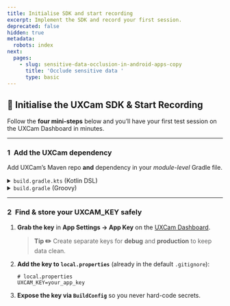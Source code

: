 ```yaml
---
title: Initialise SDK and start recording
excerpt: Implement the SDK and record your first session.
deprecated: false
hidden: true
metadata:
  robots: index
next:
  pages:
    - slug: sensitive-data-occlusion-in-android-apps-copy
      title: 'Occlude sensitive data '
      type: basic
---
```

## 🚀 Initialise the UXCam SDK & Start Recording

Follow the **four mini-steps** below and you’ll have your first test session on the UXCam Dashboard in minutes.

---

### 1 Add the UXCam dependency

Add UXCam’s Maven repo **and** dependency in your *module-level* Gradle file.

<details>
<summary><code>build.gradle.kts</code> (Kotlin DSL)</summary>

```kotlin
repositories {
    maven { url = uri("https://sdk.uxcam.com/android/") }
}

dependencies {
    implementation("com.uxcam:uxcam:3.+")
}
````

</details>

<details>
<summary><code>build.gradle</code> (Groovy)</summary>

```groovy
repositories {
    maven { url 'https://sdk.uxcam.com/android/' }
}

dependencies {
    implementation 'com.uxcam:uxcam:3.+'
}
```

</details>

---

### 2 Find & store your **UXCAM\_KEY** safely

1. **Grab the key** in **App Settings → App Key** on the [UXCam Dashboard](https://app.uxcam.com).

   > **Tip ✏️**  Create separate keys for **debug** and **production** to keep data clean.

2. **Add the key to `local.properties`** (already in the default `.gitignore`):

   ```properties
   # local.properties
   UXCAM_KEY=your_app_key
   ```

3. **Expose the key via `BuildConfig`** so you never hard-code secrets.

   <details>
   <summary>Kotlin DSL</summary>

   ```kotlin
   // app/build.gradle.kts
   val uxcamKey: String = project.findProperty("UXCAM_KEY") as? String ?: ""

   android {
       defaultConfig {
           buildConfigField("String", "UXCAM_KEY", "\"$uxcamKey\"")
       }
   }
   ```

   </details>

   <details>
   <summary>Groovy DSL</summary>

   ```groovy
   // app/build.gradle
   def uxcamKey = project.findProperty("UXCAM_KEY") ?: ""

   android {
       defaultConfig {
           buildConfigField "String", "UXCAM_KEY", "\"${uxcamKey}\""
       }
   }
   ```

   </details>

---

### 3 Configure **and** initialise the SDK

#### 3.1 Pick the right spot

> **Rule of thumb:** *Start the SDK **once**, at the earliest `Context` that lives for the whole app.*

| **If you …**                                 | **Call `UXCam.startWithConfiguration()` in …**                   | **Why this spot?**                                                              |
| -------------------------------------------- | ---------------------------------------------------------------- | ------------------------------------------------------------------------------- |
| Have (or can add) an **`Application` class** | `MyApp : Application → onCreate()`                               | Earliest lifecycle hook → captures the first screen & crashes. *(Recommended.)* |
| Don’t have an `Application` class            | **Launcher `Activity` → onCreate()** **before** `setContentView` | Still early enough for the first screen; zero extra classes.                    |
| Use **single-Activity / Jetpack Compose**    | Either of the above **or** the first `@Composable` rendered      | Compose is launched from the activity’s `onCreate()`.                           |
| Rely on **MultiDex**                         | `Application.onCreate()` **after** `MultiDex.install(this)`      | Ensures secondary DEX files are loaded before UXCam.                            |

❌ **Never** call it from multiple places—this triggers “SDK already started” warnings and may break uploads.

#### 3.2 Sample Kotlin setup (inside `Application`)

```kotlin
// app/src/main/java/com/example/MyApp.kt
package com.example

import android.app.Application
import com.uxcam.UXCam
import com.uxcam.datamodel.UXConfig

class MyApp : Application() {

    override fun onCreate() {
        super.onCreate()

        val config = UXConfig.Builder(BuildConfig.UXCAM_KEY)
            .enableAutomaticScreenNameTagging(true)   // remove if you tag screens manually
            .apply {
                // Verbose integration logs only in debug builds
                if (BuildConfig.DEBUG) enableIntegrationLogging(true)
            }
            .build()

        UXCam.startWithConfiguration(config)
    }
}
```

Add the class reference to **`AndroidManifest.xml`** (skip if already present):

```xml
<application
    android:name=".MyApp"
    … >
```

#### 3.3 Java fallback (launcher `Activity`)

```java
public class MainActivity extends AppCompatActivity {

    @Override protected void onCreate(Bundle savedInstanceState) {
        super.onCreate(savedInstanceState);

        UXConfig config = new UXConfig.Builder(BuildConfig.UXCAM_KEY).build();

        // Must be *before* setContentView
        UXCam.startWithConfiguration(config);

        setContentView(R.layout.activity_main);
    }
}
```

---

### 4 Verify the integration

1. **Run the app** on a device/emulator, explore it for \~20 s and open **Logcat** (filter by `uxcam`).
   You should see:

   * `Verification successful`
   * `Session recording started`
2. **Background the app** (don’t terminate the process).
   You should see upload logs:

   * `Session upload started` / `Video upload started`
   * `Session upload successful` / `Video upload successful`
3. Within **1–2 minutes** the recording appears on your [UXCam Dashboard](https://app.uxcam.com). 🎉

---

### ➡️ Next steps

Great job—your first sessions are flowing!
Now learn how to **occlude sensitive data** and **refine screen names** to unlock the full power of UXCam analytics.

```